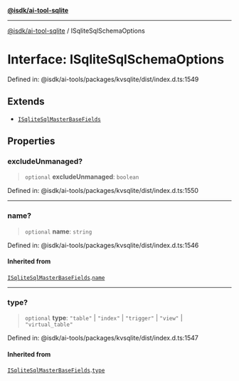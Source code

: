 [**@isdk/ai-tool-sqlite**](../README.md)

***

[@isdk/ai-tool-sqlite](../globals.md) / ISqliteSqlSchemaOptions

# Interface: ISqliteSqlSchemaOptions

Defined in: @isdk/ai-tools/packages/kvsqlite/dist/index.d.ts:1549

## Extends

- [`ISqliteSqlMasterBaseFields`](ISqliteSqlMasterBaseFields.md)

## Properties

### excludeUnmanaged?

> `optional` **excludeUnmanaged**: `boolean`

Defined in: @isdk/ai-tools/packages/kvsqlite/dist/index.d.ts:1550

***

### name?

> `optional` **name**: `string`

Defined in: @isdk/ai-tools/packages/kvsqlite/dist/index.d.ts:1546

#### Inherited from

[`ISqliteSqlMasterBaseFields`](ISqliteSqlMasterBaseFields.md).[`name`](ISqliteSqlMasterBaseFields.md#name)

***

### type?

> `optional` **type**: `"table"` \| `"index"` \| `"trigger"` \| `"view"` \| `"virtual_table"`

Defined in: @isdk/ai-tools/packages/kvsqlite/dist/index.d.ts:1547

#### Inherited from

[`ISqliteSqlMasterBaseFields`](ISqliteSqlMasterBaseFields.md).[`type`](ISqliteSqlMasterBaseFields.md#type)
